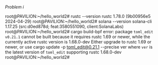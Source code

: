 *Problem i*

root@PAVILION:~/hello_world2# rustc --version
rustc 1.78.0 (9b00956e5 2024-04-29)
root@PAVILION:~/hello_world2# solana --version
solana-cli 1.17.25 (src:d0ed878d; feat:3580551090, client:SolanaLabs)
root@PAVILION:~/hello_world2# cargo build-bpf
error: package `toml_edit v0.21.1` cannot be built because it requires rustc 1.69 or newer, while the currently active rustc version is 1.68.0-dev
Either upgrade to rustc 1.69 or newer, or use
cargo update -p toml_edit@0.21.1 --precise ver
where `ver` is the latest version of `toml_edit` supporting rustc 1.68.0-dev
root@PAVILION:~/hello_world2# 
